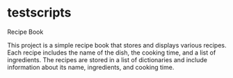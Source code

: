 # testscripts
Recipe Book

This project is a simple recipe book that stores and displays various recipes. Each recipe includes the name of the dish, the cooking time, and a list of ingredients. The recipes are stored in a list of dictionaries and include information about its name, ingredients, and cooking time.